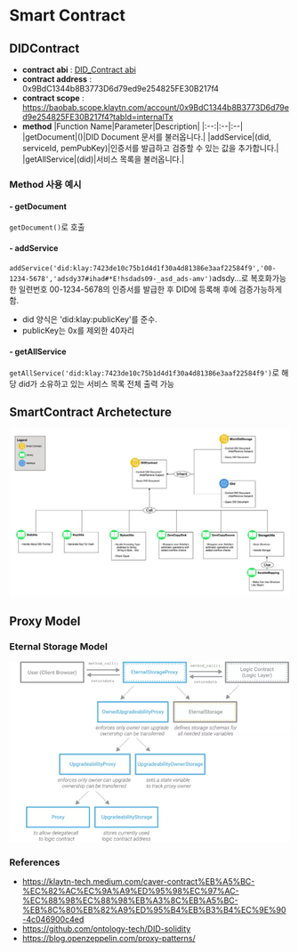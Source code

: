 # Smart Contract

## DIDContract

- **contract abi** : [DID_Contract abi](./contracts/abi/DIDContractABI.json)
- **contract address** : 0x9BdC1344b8B3773D6d79ed9e254825FE30B217f4
- **contract scope** : https://baobab.scope.klaytn.com/account/0x9BdC1344b8B3773D6d79ed9e254825FE30B217f4?tabId=internalTx
- **method**
  |Function Name|Parameter|Description|
  |:--:|:--|:--|
  |getDocument|()|DID Document 문서를 불러옵니다.|
  |addService|(did, serviceId, pemPubKey)|인증서를 발급하고 검증할 수 있는 값을 추가합니다.|
  |getAllService|(did)|서비스 목록을 불러옵니다.|

### **Method** 사용 예시

#### - getDocument

`getDocument()`로 호출

#### - addService

`addService('did:klay:7423de10c75b1d4d1f30a4d81386e3aaf22584f9','00-1234-5678','adsdy37#ihad#*E!hsdads09-_asd_ads-amv')`adsdy...로 복호화가능한 일련번호 00-1234-5678의 인증서를 발급한 후 DID에 등록해 후에 검증가능하게 함.

- did 양식은 'did:klay:publicKey'를 준수.
- publicKey는 0x를 제외한 40자리

#### - getAllService

`getAllService('did:klay:7423de10c75b1d4d1f30a4d81386e3aaf22584f9')`로 해당 did가 소유하고 있는 서비스 목록 전체 출력 가능

## SmartContract Archetecture

![](./doc/SC_Archetecture.png)

## Proxy Model

### Eternal Storage Model

![](./doc/Eternal-Storage.png)

### References

- https://klaytn-tech.medium.com/caver-contract%EB%A5%BC-%EC%82%AC%EC%9A%A9%ED%95%98%EC%97%AC-%EC%88%98%EC%88%98%EB%A3%8C%EB%A5%BC-%EB%8C%80%EB%82%A9%ED%95%B4%EB%B3%B4%EC%9E%90-4c046900c4ed
- https://github.com/ontology-tech/DID-solidity
- https://blog.openzeppelin.com/proxy-patterns/
